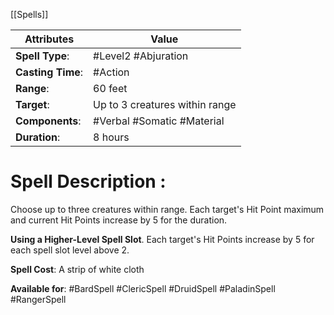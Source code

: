 [[Spells]]

| Attributes        | Value                          |
| ----------------- | ------------------------------ |
| **Spell Type**:   | #Level2 #Abjuration            |
| **Casting Time**: | #Action                        |
| **Range**:        | 60 feet                        |
| **Target**:       | Up to 3 creatures within range |
| **Components**:   | #Verbal #Somatic #Material     |
| **Duration**:     | 8 hours                        |

# Spell Description : 
Choose up to three creatures within range. Each target's Hit Point maximum and current Hit Points increase by 5 for the duration. 

**Using a Higher-Level Spell Slot**. Each target's Hit Points increase by 5 for each spell slot level above 2.

**Spell Cost**: A strip of white cloth

**Available for**: #BardSpell #ClericSpell #DruidSpell #PaladinSpell #RangerSpell